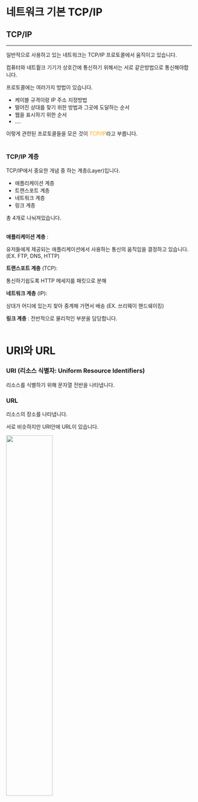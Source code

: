 # 네트워크 기본 TCP/IP

## **TCP/IP**

---

일반적으로 사용하고 있는 네트워크는 TCP/IP 프로토콜에서 움직이고 있습니다.

컴퓨터와 네트웥크 기기가 상호간에 통신하기 위해서는 서로 같은방법으로 통신해야합니다.

프로토콜에는 여러가지 방법이 있습니다.

- 케이블 규격이랑 IP 주소 지정방법
- 떨어진 상대를 찾기 위한 방법과 그곳에 도달하는 순서
- 웹을 표시하기 위한 순서
- ....

이렇게 관련된 프로토콜들을 모은 것이 <span style="color: orange;">TCP/IP</span>라고 부릅니다.
<br></br>

### **TCP/IP 계층**

TCP/IP에서 중요한 개념 중 하는 계층(Layer)입니다.

- 애플리케이션 계층
- 트랜스포트 계층
- 네트워크 계층
- 링크 계층

총 4개로 나눠져있습니다.
<br></br>

**애플리케이션 계층** :

유저들에게 제공되는 애플리케이션에서 사용하는 통신의 움직임을 결정하고 있습니다. (EX. FTP, DNS, HTTP)

**트랜스포트 계층** (TCP):

통신하기쉽도록 HTTP 메세지를 패킷으로 분해

**네트워크 계층** (IP):

상대가 어디에 있는지 찾아 중계해 가면서 배송 (EX. 쓰리웨이 핸드쉐이킹)

**링크 계층** :
전반적으로 물리적인 부분을 담당합니다.
<br></br>

# URI와 URL

### **URI** (리소스 식별자: Uniform Resource Identifiers)

리소스를 식별하기 위해 문자열 전반을 나타냅니다.

### **URL**

리소스의 장소를 나타냅니다.

서로 비슷하지만 URI안에 URL이 있습니다.

<img src="https://t1.daumcdn.net/cfile/tistory/2416C94158D62B9E11" width="50%">
